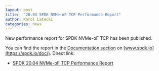 ```yaml
---
layout: post
title:  "20.04 SPDK NVMe-oF TCP Performance Report"
author: Karol Latecki
categories: news
---
```


New performance report for SPDK NVMe-oF TCP has been published.

You can find the report in the [Documentation section](https://spdk.io/doc/) on [www.spdk.io](https://spdk.io/doc/).
Direct link:

- [SPDK 20.04 NVMe-oF TCP Performance Report](https://review.spdk.io/download/performance-reports/SPDK_tcp_perf_report_2004.pdf)
